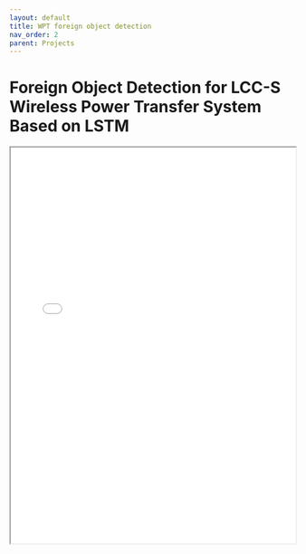 ```yaml
---
layout: default
title: WPT foreign object detection
nav_order: 2
parent: Projects
---
```


# Foreign Object Detection for LCC-S Wireless Power Transfer System Based on LSTM
<iframe width="100%" height="700" src="/assets/wpt_paper.pdf">If you are seeing this text, the preview of the CV failed. Most likely this happened because your browser does not support this technical feature. In this case, please download the CV using the link above.</iframe>
